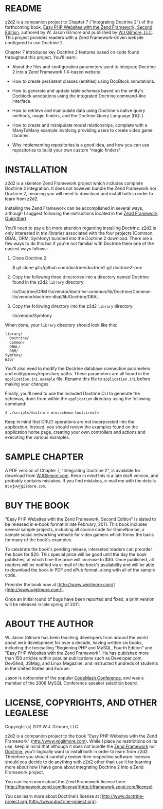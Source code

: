 README
===========
z2d2 is a companion project to Chapter 7 ("Integrating Doctrine 2") of the forthcoming book, [Easy PHP Websites with the Zend Framework, Second Edition](http://www.wjgilmore.com), authored by W. Jason Gilmore and published by [WJ Gilmore, LLC](http://www.wjgilmore.com). This project provides readers with a Zend Framework-driven website configured to use Doctrine 2.

Chapter 7 introduces key Doctrine 2 features based on code found throughout this project. You'll learn:

* About the files and configuration parameters used to integrate Doctrine 2 into a Zend Framework 1.X-based website.

* How to create persistent classes (entities) using DocBlock annotations.

* How to generate and update table schemas based on the entity's Docblock annotations using the integrated Doctrine command-line interface.

* How to retrieve and manipulate data using Doctrine's native query methods, magic finders, and the Doctrine Query Language (DQL).

* How to create and manipulate model relationships, complete with a ManyToMany example involving providing users to create video game libraries.

* Why implementing repositories is a good idea, and how you can use repositories to build your own custom "magic finders".

INSTALLATION
===========
z2d2 is a skeleton Zend Framework project which includes complete Doctrine 2 integration. It does not however bundle the Zend Framework nor Doctrine 2, meaning you will need to download and install both in order to learn from z2d2. 

Installing the Zend Framework can be accomplished in several ways, although I suggest following the instructions located in the [Zend Framework QuickStart](http://framework.zend.com/manual/en/learning.quickstart.create-project.html).

You'll need to pay a bit more attention regarding installing Doctrine. z2d2 is only interested in *the libraries* associated with the four projects (Common, DBAL, ORM, Symfony) bundled into the Doctrine 2 download. There are a few ways to do this but if you're not familiar with Doctrine them one of the easiest ways follows:

1. Clone Doctrine 2

    $ git clone git://github.com/doctrine/doctrine2.git doctrine2-orm

2. Copy the following three directories into a directory named Doctrine found in the z2d2 `library` directory:

    lib/Doctrine/ORM
    lib/vendor/doctrine-common/lib/Doctrine/Common
    lib/vendor/doctrine-dbal/lib/Doctrine/DBAL

3. Copy the following directory into the z2d2 `library` directory:

    lib/vendor/Symfony

When done, your `library` directory should look like this:

    library/
      Doctrine/
      Common/
      DBAL/
      ORM/
    Symfony/
    WJG/

You'll also need to modify the Doctrine database connection parameters and entity/proxy/repository paths. These parameters are all found in the `application.ini.example` file. Rename this file to `application.ini` before making your changes.

Finally, you'll need to use the included Doctrine CLI to generate the schemas, done from within the `application` directory using the following command:

    $ ./scripts/doctrine orm:schema-tool:create

Keep in mind that CRUD operations are not incorporated into the application. Instead, you should review the examples found on the application home page, creating your own controllers and actions and executing the various examples.

SAMPLE CHAPTER
===========
A PDF version of Chapter 7, "Integrating Doctrine 2", is available for download from [WJGilmore.com](http://www.wjgilmore.com/). Keep in mind this is a late draft version, and probably contains mistakes. If you find mistakes, e-mail me with the details at `wj@wjgilmore.com`.

BUY THE BOOK
===========
"Easy PHP Websites with the Zend Framework, Second Edition" is slated to be released in e-book format in late February, 2011. This book includes several sample projects, including all source code for GameNomad, a sample social networking website for video gamers which forms the basis for many of the book's examples.

To celebrate the book's pending release, interested readers can preorder the book for $20. This special price will be good until the day the book publishes, at which time the price will increase to $30. Once published, all readers will be
notified via e-mail of the book's availability and will be able to download the book in PDF and ePub format, along with all of the sample code.

Preorder the book now at [http://www.wjgilmore.com/](http://www.wjgilmore.com/).

Once an initial round of bugs have been reported and fixed, a print version will be released in late spring of 2011.

ABOUT THE AUTHOR
===========
W. Jason Gilmore has been teaching developers from around the world about web development for over a decade, having written six books, including the bestselling "Beginning PHP and MySQL, Fourth Edition" and "Easy PHP Websites 
with the Zend Framework". He has published more than 150 articles within popular publications such as Developer.com, DevShed, JSMag, and Linux Magazine, and instructed hundreds of students in the United States and Europe.

Jason is cofounder of the popular [CodeMash Conference](http://www.codemash.org), and was a member of the 2008 MySQL Conference speaker selection board. 

LICENSE, COPYRIGHTS, AND OTHER LEGALESE
===========
Copyright (c) 2011 W.J. Gilmore, LLC

z2d2 is a companion project to the book "Easy PHP Websites with the Zend Framework" (http://www.wjgilmore.com). While I place no restrictions on its use, keep in mind that although it does not bundle the [Zend Framework](http://framework.zend.com) nor [Doctrine](http://www.doctrine-project.org), you'll logically want to install both in order to learn from z2d2. Therefore you should carefully review their respective software licenses should you decide to do anything with z2d2 other than use it for learning more about how I have gone about integrating Doctrine 2 into a Zend Framework project.

You can learn more about the Zend Framework license here:
[http://framework.zend.com/license](http://framework.zend.com/license)

You can learn more about Doctrine's license at [http://www.doctrine-project.org](http://www.doctrine-project.org).

